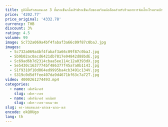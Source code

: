 ```yaml
---
title: ยูทิลิตี้ครัวสแตนเลส 3 ชั้นรถเข็นกลิ้งเสิร์ฟรถเข็นเก็บของพร้อมล้อล็อคสําหรับร้านอาหารจัดเลี้ยงโรงแรมบ้าน
price: '4202.77'
price_original: '4332.78'
currency: THB
discount: 3%
rating: 4.5
volume: 99
image: Sc732a069a4bf4fabaf3a66c09f87c0baJ.jpg
images:
  - Sc732a069a4bf4fabaf3a66c09f87c0baJ.jpg
  - Sb9b02ac0acd6421db7817e94842d88bdE.jpg
  - Sc69ad6b7d2314cbaa5ee114c12a0393dX.jpg
  - Se5430c1637774bf486377f45a7a0b114I.jpg
  - S1f9310f10d064ed9995ba4cb3491c134V.jpg
  - S319c0d5dffee407da9d4671bf63c7a72T.jpg
video: 4000261274493.mp4
categories:
  - name: เฟอร์นิเจอร์
    slug: เฟอร-เจอร
  - name: เฟอร์นิเจอร์ พาณิชย์
    slug: เฟอร-เจอร-พาณ-ชย
slug: คร-วสแตนเลส-นรถเข-นกล-งเส
encode: okQ0Ugo
lang: th
---
```

  